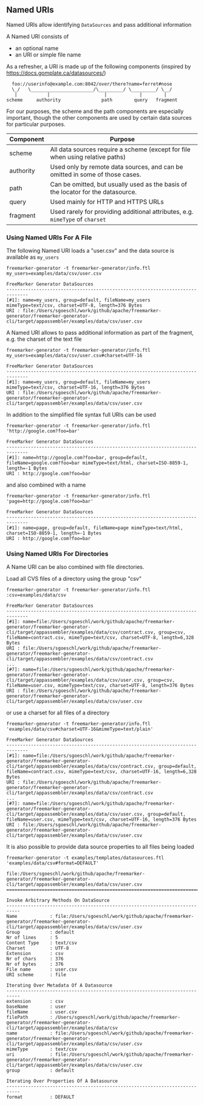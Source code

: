 ## Named URIs

Named URIs allow identifying `DataSources` and pass additional information 

A Named URI consists of

* an optional name
* an URI or simple file name

As a refresher, a URI is made up of the following components (inspired by https://docs.gomplate.ca/datasources/)

```text
  foo://userinfo@example.com:8042/over/there?name=ferret#nose
  \_/   \_______________________/\_________/ \_________/ \__/
   |           |                    |            |        |
scheme     authority               path        query   fragment
```

For our purposes, the scheme and the path components are especially important, though the other components are used by certain data sources for particular purposes.

| Component | Purpose                                                                                                   |
|-----------|-----------------------------------------------------------------------------------------------------------|
| scheme	| All data sources require a scheme (except for file when using relative paths)                             |
| authority	| Used only by remote data sources, and can be omitted in some of those cases.                              |
| path	    | Can be omitted, but usually used as the basis of the locator for the datasource.                          |
| query	    | Used mainly for HTTP and HTTPS URLs                                                                       |
| fragment	| Used rarely for providing additional attributes, e.g. `mimeType` of `charset`                             |

### Using Named URIs For A File

The following Named URI loads a "user.csv" and the data source is available as `my_users`

```text
freemarker-generator -t freemarker-generator/info.ftl my_users=examples/data/csv/user.csv

FreeMarker Generator DataSources
------------------------------------------------------------------------------
[#1]: name=my_users, group=default, fileName=my_users mimeType=text/csv, charset=UTF-8, length=376 Bytes
URI : file:/Users/sgoeschl/work/github/apache/freemarker-generator/freemarker-generator-cli/target/appassembler/examples/data/csv/user.csv
```

A Named URI allows to pass additional information as part of the fragment, e.g. the charset of the text file 

```text
freemarker-generator -t freemarker-generator/info.ftl my_users=examples/data/csv/user.csv#charset=UTF-16

FreeMarker Generator DataSources
------------------------------------------------------------------------------
[#1]: name=my_users, group=default, fileName=my_users mimeType=text/csv, charset=UTF-16, length=376 Bytes
URI : file:/Users/sgoeschl/work/github/apache/freemarker-generator/freemarker-generator-cli/target/appassembler/examples/data/csv/user.csv
```

In addition to the simplified file syntax full URIs can be used

```text
freemarker-generator -t freemarker-generator/info.ftl 'http://google.com?foo=bar'

FreeMarker Generator DataSources
------------------------------------------------------------------------------
[#1]: name=http://google.com?foo=bar, group=default, fileName=google.com?foo=bar mimeType=text/html, charset=ISO-8859-1, length=-1 Bytes
URI : http://google.com?foo=bar
```

and also combined with a name

```text
freemarker-generator -t freemarker-generator/info.ftl 'page=http://google.com?foo=bar'

FreeMarker Generator DataSources
------------------------------------------------------------------------------
[#1]: name=page, group=default, fileName=page mimeType=text/html, charset=ISO-8859-1, length=-1 Bytes
URI : http://google.com?foo=bar
```

### Using Named URIs For Directories

A Name URI can be also combined with file directories.

Load all CVS files of a directory using the group "csv"

```text
freemarker-generator -t freemarker-generator/info.ftl :csv=examples/data/csv

FreeMarker Generator DataSources
------------------------------------------------------------------------------
[#1]: name=file:/Users/sgoeschl/work/github/apache/freemarker-generator/freemarker-generator-cli/target/appassembler/examples/data/csv/contract.csv, group=csv, fileName=contract.csv, mimeType=text/csv, charset=UTF-8, length=6,328 Bytes
URI : file:/Users/sgoeschl/work/github/apache/freemarker-generator/freemarker-generator-cli/target/appassembler/examples/data/csv/contract.csv
...
[#7]: name=file:/Users/sgoeschl/work/github/apache/freemarker-generator/freemarker-generator-cli/target/appassembler/examples/data/csv/user.csv, group=csv, fileName=user.csv, mimeType=text/csv, charset=UTF-8, length=376 Bytes
URI : file:/Users/sgoeschl/work/github/apache/freemarker-generator/freemarker-generator-cli/target/appassembler/examples/data/csv/user.csv
```

or use a charset for all files of a directory

```text
freemarker-generator -t freemarker-generator/info.ftl 'examples/data/csv#charset=UTF-16&mimeType=text/plain'

FreeMarker Generator DataSources
------------------------------------------------------------------------------
[#1]: name=file:/Users/sgoeschl/work/github/apache/freemarker-generator/freemarker-generator-cli/target/appassembler/examples/data/csv/contract.csv, group=default, fileName=contract.csv, mimeType=text/csv, charset=UTF-16, length=6,328 Bytes
URI : file:/Users/sgoeschl/work/github/apache/freemarker-generator/freemarker-generator-cli/target/appassembler/examples/data/csv/contract.csv
...
[#7]: name=file:/Users/sgoeschl/work/github/apache/freemarker-generator/freemarker-generator-cli/target/appassembler/examples/data/csv/user.csv, group=default, fileName=user.csv, mimeType=text/csv, charset=UTF-16, length=376 Bytes
URI : file:/Users/sgoeschl/work/github/apache/freemarker-generator/freemarker-generator-cli/target/appassembler/examples/data/csv/user.csv
```

It is also possible to provide data source properties to all files being loaded

```text
freemarker-generator -t examples/templates/datasources.ftl 'examples/data/csv#format=DEFAULT'

file:/Users/sgoeschl/work/github/apache/freemarker-generator/freemarker-generator-cli/target/appassembler/examples/data/csv/user.csv
==============================================================================

Invoke Arbitrary Methods On DataSource
---------------------------------------------------------------------------
Name            : file:/Users/sgoeschl/work/github/apache/freemarker-generator/freemarker-generator-cli/target/appassembler/examples/data/csv/user.csv
Group           : default
Nr of lines     : 5
Content Type    : text/csv
Charset         : UTF-8
Extension       : csv
Nr of chars     : 376
Nr of bytes     : 376
File name       : user.csv
URI scheme      : file

Iterating Over Metadata Of A Datasource
---------------------------------------------------------------------------
extension       : csv
baseName        : user
fileName        : user.csv
filePath        : /Users/sgoeschl/work/github/apache/freemarker-generator/freemarker-generator-cli/target/appassembler/examples/data/csv
name            : file:/Users/sgoeschl/work/github/apache/freemarker-generator/freemarker-generator-cli/target/appassembler/examples/data/csv/user.csv
mimeType        : text/csv
uri             : file:/Users/sgoeschl/work/github/apache/freemarker-generator/freemarker-generator-cli/target/appassembler/examples/data/csv/user.csv
group           : default

Iterating Over Properties Of A Datasource
---------------------------------------------------------------------------
format          : DEFAULT

```






